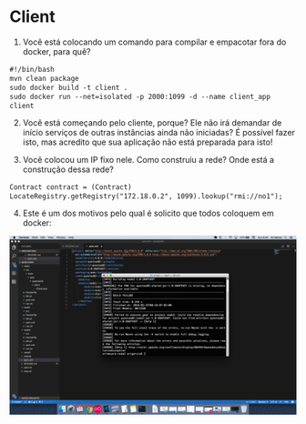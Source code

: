 # Client

1) Você está colocando um comando para compilar e empacotar fora do docker, para quê?

```
#!/bin/bash
mvn clean package
sudo docker build -t client .
sudo docker run --net=isolated -p 2000:1099 -d --name client_app client
```

2) Você está começando pelo cliente, porque? Ele não irá demandar de início 
serviços de outras instâncias ainda não iniciadas? É possível fazer isto, mas acredito
que sua aplicação não está preparada para isto!

3) Você colocou um IP fixo nele. Como construiu a rede? Onde está a construção dessa rede?

```
Contract contract = (Contract) LocateRegistry.getRegistry("172.18.0.2", 1099).lookup("rmi://no1");
```

4) Este é um dos motivos pelo qual é solicito que todos coloquem em docker:

![Erro do Maven](https://raw.githubusercontent.com/ag-ifpb-avalicacao/atividade_SD/master/questao02/screenshots/Screen%20Shot%202018-03-25%20at%2008.26.17.png)



